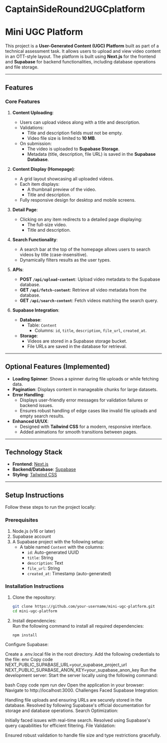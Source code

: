 # CaptainSideRound2UGCplatform
# Mini UGC Platform

This project is a **User-Generated Content (UGC) Platform** built as part of a technical assessment task. It allows users to upload and view video content in an OTT-style layout. The platform is built using **Next.js** for the frontend and **Supabase** for backend functionalities, including database operations and file storage.

---

## Features

### Core Features
1. **Content Uploading**:
   - Users can upload videos along with a title and description.
   - Validations:
     - Title and description fields must not be empty.
     - Video file size is limited to **10 MB**.
   - On submission:
     - The video is uploaded to **Supabase Storage**.
     - Metadata (title, description, file URL) is saved in the **Supabase Database**.

2. **Content Display (Homepage)**:
   - A grid layout showcasing all uploaded videos.
   - Each item displays:
     - A thumbnail preview of the video.
     - Title and description.
   - Fully responsive design for desktop and mobile screens.

3. **Detail Page**:
   - Clicking on any item redirects to a detailed page displaying:
     - The full-size video.
     - Title and description.

4. **Search Functionality**:
   - A search bar at the top of the homepage allows users to search videos by title (case-insensitive).
   - Dynamically filters results as the user types.

5. **APIs**:
   - **POST `/api/upload-content`**: Upload video metadata to the Supabase database.
   - **GET `/api/fetch-content`**: Retrieve all video metadata from the database.
   - **GET `/api/search-content`**: Fetch videos matching the search query.

6. **Supabase Integration**:
   - **Database**:
     - Table: `Content`
       - Columns: `id`, `title`, `description`, `file_url`, `created_at`.
   - **Storage**:
     - Videos are stored in a Supabase storage bucket.
     - File URLs are saved in the database for retrieval.

---

## Optional Features (Implemented)
- **Loading Spinner**: Shows a spinner during file uploads or while fetching data.
- **Pagination**: Displays content in manageable chunks for large datasets.
- **Error Handling**:
  - Displays user-friendly error messages for validation failures or backend issues.
  - Ensures robust handling of edge cases like invalid file uploads and empty search results.
- **Enhanced UI/UX**:
  - Designed with **Tailwind CSS** for a modern, responsive interface.
  - Added animations for smooth transitions between pages.

---

## Technology Stack

- **Frontend**: [Next.js](https://nextjs.org/)
- **Backend/Database**: [Supabase](https://supabase.com/)
- **Styling**: [Tailwind CSS](https://tailwindcss.com/)

---

## Setup Instructions

Follow these steps to run the project locally:

### Prerequisites
1. Node.js (v16 or later)
2. Supabase account
3. A Supabase project with the following setup:
   - A table named `Content` with the columns:
     - `id`: Auto-generated UUID
     - `title`: String
     - `description`: Text
     - `file_url`: String
     - `created_at`: Timestamp (auto-generated)
    
### Installation Instructions
1. Clone the repository:
   ```bash
   git clone https://github.com/your-username/mini-ugc-platform.git
   cd mini-ugc-platform


1. Install dependencies:  
   Run the following command to install all required dependencies:  
   ```bash
   npm install
Configure Supabase:

Create a .env.local file in the root directory.
Add the following credentials to the file:
env
Copy code
NEXT_PUBLIC_SUPABASE_URL=your_supabase_project_url
NEXT_PUBLIC_SUPABASE_ANON_KEY=your_supabase_anon_key
Run the development server:
Start the server locally using the following command:

bash
Copy code
npm run dev
Open the application in your browser:
Navigate to http://localhost:3000.
Challenges Faced
Supabase Integration:

Handling file uploads and ensuring URLs are securely stored in the database.
Resolved by following Supabase's official documentation for storage and database operations.
Search Optimization:

Initially faced issues with real-time search.
Resolved using Supabase's query capabilities for efficient filtering.
File Validation:

Ensured robust validation to handle file size and type restrictions gracefully.
